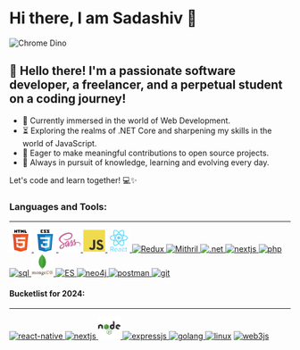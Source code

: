 # Hi there, I am Sadashiv 👋

![Chrome Dino](https://mir-s3-cdn-cf.behance.net/project_modules/max_1200/4ff07986208593.5d9a654e92f36.gif)

## 👋 Hello there! I'm a passionate software developer, a freelancer, and a perpetual student on a coding journey!

- 🔭 Currently immersed in the world of Web Development.
- ⏳ Exploring the realms of .NET Core and sharpening my skills in the world of JavaScript.
- 🎄 Eager to make meaningful contributions to open source projects.
- 🌱 Always in pursuit of knowledge, learning and evolving every day.

Let's code and learn together! 💻✨



### Languages and Tools:

---
<p align="left">
    <a href="https://www.w3.org/html/" target="_blank"> <img src="https://raw.githubusercontent.com/devicons/devicon/master/icons/html5/html5-original-wordmark.svg" alt="html5" width="40" height="40"/> </a>
    <a href="https://www.w3schools.com/css/" target="_blank"> <img src="https://raw.githubusercontent.com/devicons/devicon/master/icons/css3/css3-original-wordmark.svg" alt="css3" width="40" height="40"/> </a>
<a href="https://sass-lang.com" target="_blank"> <img src="https://raw.githubusercontent.com/devicons/devicon/master/icons/sass/sass-original.svg" alt="sass" width="40" height="40"/> </a>
    <a href="https://developer.mozilla.org/en-US/docs/Web/JavaScript" target="_blank"> <img src="https://raw.githubusercontent.com/devicons/devicon/master/icons/javascript/javascript-original.svg" alt="javascript" width="40" height="40"/> </a>
<a href="https://reactjs.org/" target="_blank"> <img src="https://raw.githubusercontent.com/devicons/devicon/master/icons/react/react-original-wordmark.svg" alt="react" width="40" height="40"/> </a>
<a href="https://git-scm.com/" target="_blank"> <img src="https://cdn.worldvectorlogo.com/logos/redux.svg" alt="Redux" width="40" height="40"/> </a>
<a href="https://git-scm.com/" target="_blank"> <img src="https://cdn.worldvectorlogo.com/logos/mithril.svg" alt="Mithril" width="40" height="40"/>
      <a href="https://git-scm.com/" target="_blank"> <img src="https://cdn.worldvectorlogo.com/logos/dot-net-core-7.svg" alt=".net" width="40" height="40"/> </a>
      <a href="https://nodejs.org" target="_blank"> <img src="https://cdn.worldvectorlogo.com/logos/flask.svg" alt="nextjs" width="40" height="40"/> </a>
      <a href="https://nodejs.org" target="_blank"> <img src="https://cdn.worldvectorlogo.com/logos/php-1.svg" alt="php" width="40" height="40"/> </a><a href="https://git-scm.com/" target="_blank"> <img src="https://cdn.worldvectorlogo.com/logos/mysql-6.svg" alt="sql" width="40" height="40"/> </a>
    <a href="https://www.mongodb.com/" target="_blank"> <img src="https://raw.githubusercontent.com/devicons/devicon/master/icons/mongodb/mongodb-original-wordmark.svg" alt="mongodb" width="40" height="40"/> </a>
    <a href="https://git-scm.com/" target="_blank"> <img src="https://cdn.worldvectorlogo.com/logos/elasticsearch.svg" alt="ES" width="40" height="40"/> </a><a href="https://git-scm.com/" target="_blank"> <img src="https://cdn.worldvectorlogo.com/logos/neo4j.svg" alt="neo4j" width="40" height="40"/> </a>
<a href="https://www.postman.com/" target="_blank"> <img src="https://www.vectorlogo.zone/logos/getpostman/getpostman-icon.svg" alt="postman" width="40" height="40"/> </a>
<a href="https://git-scm.com/" target="_blank"> <img src="https://www.vectorlogo.zone/logos/git-scm/git-scm-icon.svg" alt="git" width="40" height="40"/> </a>

</p>

#### Bucketlist for 2024:

---
<p align="left">
<a href="https://nodejs.org" target="_blank"> <img src="https://cdn.worldvectorlogo.com/logos/react-native-1.svg" alt="react-native" width="40" height="40"/> </a>
<a href="https://nodejs.org" target="_blank"> <img src="https://cdn.worldvectorlogo.com/logos/next-js.svg" alt="nextjs" width="40" height="40"/> </a>
<a href="https://nodejs.org" target="_blank"> <img src="https://raw.githubusercontent.com/devicons/devicon/master/icons/nodejs/nodejs-original-wordmark.svg" alt="nodejs" width="40" height="40"/> </a>
<a href="https://nodejs.org" target="_blank"> <img src="https://www.vectorlogo.zone/logos/expressjs/expressjs-ar21.svg" alt="expressjs" width="40" height="40"/> 
    <a href="https://nodejs.org" target="_blank"> <img src="https://cdn.worldvectorlogo.com/logos/golang-1.svg" alt="golang" width="40" height="40"/> </a></a><a href="https://nodejs.org" target="_blank"> <img src="https://cdn.worldvectorlogo.com/logos/linux-tux.svg" alt="linux" width="40" height="40"/></a>
    <a href="https://www.npmjs.com/package/ttcweb3" target="_blank"> <img src="https://raw.githubusercontent.com/howeguo/web3.js/HEAD/assets/web3js.svg" alt="web3js" width="40" height="40"/> </a>
</p>
